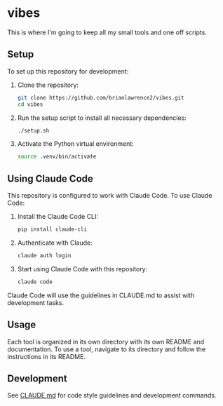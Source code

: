 # vibes
This is where I'm going to keep all my small tools and one off scripts.

## Setup

To set up this repository for development:

1. Clone the repository:
   ```bash
   git clone https://github.com/brianlawrence2/vibes.git
   cd vibes
   ```

2. Run the setup script to install all necessary dependencies:
   ```bash
   ./setup.sh
   ```

3. Activate the Python virtual environment:
   ```bash
   source .venv/bin/activate
   ```

## Using Claude Code

This repository is configured to work with Claude Code. To use Claude Code:

1. Install the Claude Code CLI:
   ```bash
   pip install claude-cli
   ```

2. Authenticate with Claude:
   ```bash
   claude auth login
   ```

3. Start using Claude Code with this repository:
   ```bash
   claude code
   ```

Claude Code will use the guidelines in CLAUDE.md to assist with development tasks.

## Usage

Each tool is organized in its own directory with its own README and documentation. To use a tool, navigate to its directory and follow the instructions in its README.

## Development

See [CLAUDE.md](CLAUDE.md) for code style guidelines and development commands.

